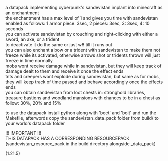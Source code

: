 a datapack implementing cyberpunk's sandevistan implant into minecraft as an enchantment  
the enchantment has a max level of 1 and gives you time with sandevistan enabled as follows:  1 armor piece: 3sec, 2 pieces: 3sec, 3: 3sec, 4: 10 seconds  
you can activate sandevistan by crouching and right-clicking with either a sword, an axe, or a trident  
to deactivate it do the same or just w8 till it runs out  
you can also enchant a bow or a trident with sandevistan to make them not freeze while its activated, otherwise arrows shot or tridents thrown will just freeze in time normally  
mobs wont receive damage while in sandevistan, but they will keep track of damage dealt to them and receive it once the effect ends  
tnts and creepers wont explode during sandevistan, but same as for mobs, they will keep track of time passed and behave accordingly once the effects ends  
you can obtain sandevistan from loot chests in: stronghold libraries, treasure bastions and woodland mansions with chances to be in a chest as follow: 30%, 20% and 15%  

to use the datapack install python along with 'beet' and 'bolt' and run the Makefile, afterwords copy the sandevistan_data_pack folder from build/ to your world's datapack folder  

!!! IMPORTANT !!!  
THIS DATAPACK HAS A CORRESPONDING RESOURCEPACK (sandevistan_resource_pack in the build directory alongside _data_pack)  

(1.21.5)  
